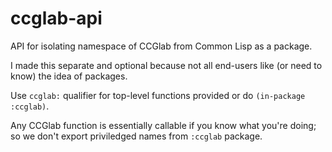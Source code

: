 # ccglab-api
API for isolating namespace of CCGlab from Common Lisp as a package.

I made this separate and optional because not all end-users like (or need to know) the idea of packages.

Use <code>ccglab:</code> qualifier for top-level functions provided 
or do <code>(in-package :ccglab)</code>.

Any CCGlab function is essentially callable if you know what you're doing; so we don't
export priviledged names from <code>:ccglab</code> package.
